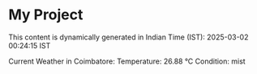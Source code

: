 # My Project

This content is dynamically generated in Indian Time (IST): 2025-03-02 00:24:15 IST


Current Weather in Coimbatore:
Temperature: 26.88 °C
Condition: mist
